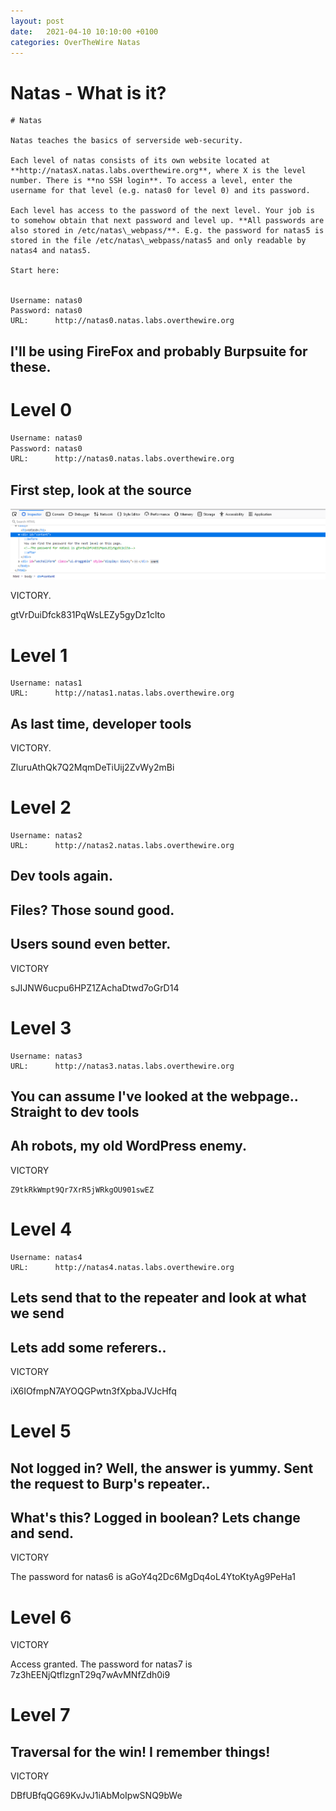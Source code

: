 ```yaml
---
layout: post
date:   2021-04-10 10:10:00 +0100
categories: OverTheWire Natas
---
```



# Natas - What is it?
```
# Natas

Natas teaches the basics of serverside web-security.

Each level of natas consists of its own website located at **http://natasX.natas.labs.overthewire.org**, where X is the level number. There is **no SSH login**. To access a level, enter the username for that level (e.g. natas0 for level 0) and its password.

Each level has access to the password of the next level. Your job is to somehow obtain that next password and level up. **All passwords are also stored in /etc/natas\_webpass/**. E.g. the password for natas5 is stored in the file /etc/natas\_webpass/natas5 and only readable by natas4 and natas5.

Start here:


Username: natas0
Password: natas0
URL:      http://natas0.natas.labs.overthewire.org
```

## I'll be using FireFox and probably Burpsuite for these.

# Level 0
```bash
Username: natas0
Password: natas0
URL:      http://natas0.natas.labs.overthewire.org
```

## First step, look at the source

![](/assets/Pastedimage20210410134227.png)

VICTORY.


gtVrDuiDfck831PqWsLEZy5gyDz1clto 

# Level 1

```
Username: natas1
URL:      http://natas1.natas.labs.overthewire.org
```


## As last time, developer tools


VICTORY.

ZluruAthQk7Q2MqmDeTiUij2ZvWy2mBi 

# Level 2

```
Username: natas2
URL:      http://natas2.natas.labs.overthewire.org
```

## Dev tools again.


## Files? Those sound good.


## Users sound even better.


VICTORY

sJIJNW6ucpu6HPZ1ZAchaDtwd7oGrD14

# Level 3
```
Username: natas3
URL:      http://natas3.natas.labs.overthewire.org
```

## You can assume I've looked at the webpage.. Straight to dev tools

## Ah robots, my old WordPress enemy.


VICTORY

	Z9tkRkWmpt9Qr7XrR5jWRkgOU901swEZ

# Level 4
```
Username: natas4
URL:      http://natas4.natas.labs.overthewire.org
```


## Lets send that to the repeater and look at what we send


## Lets add some referers..

VICTORY

iX6IOfmpN7AYOQGPwtn3fXpbaJVJcHfq

# Level 5


## Not logged in? Well, the answer is yummy. Sent the request to Burp's repeater..


## What's this? Logged in boolean? Lets change and send.

VICTORY

The password for natas6 is aGoY4q2Dc6MgDq4oL4YtoKtyAg9PeHa1

# Level 6


VICTORY

Access granted. The password for natas7 is 7z3hEENjQtflzgnT29q7wAvMNfZdh0i9

# Level 7



## Traversal for the win! I remember things!


VICTORY

DBfUBfqQG69KvJvJ1iAbMoIpwSNQ9bWe
